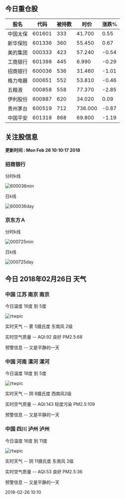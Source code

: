 
## 今日重仓股 

|股名|代码|被持数|时价|涨跌%|
|---|---|---|---|---|
|中国太保|601601|333|41.700|0.55|
|新华保险|601336|360|55.450|0.67|
|美的集团|000333|423|57.240|-0.54|
|工商银行|601398|445|6.990|-0.29|
|招商银行|600036|536|31.460|-1.01|
|格力电器|000651|552|53.810|-0.46|
|五粮液|000858|558|77.370|-2.85|
|伊利股份|600887|620|34.020|0.09|
|贵州茅台|600519|712|736.000|-0.87|
|中国平安|601318|868|69.800|-1.19|

## 关注股信息
**更新时间 : Mon Feb 26 10:10:17 2018**
### 招商银行 
分时k线

![600036min](http://image.sinajs.cn/newchart/min/n/sh600036.gif)

日k线

![600036day](http://image.sinajs.cn/newchart/daily/n/sh600036.gif)

### 京东方Ａ 
分时k线

![000725min](http://image.sinajs.cn/newchart/min/n/sz000725.gif)

日k线

![000725day](http://image.sinajs.cn/newchart/daily/n/sz000725.gif)
## 今日 2018年02月26日 天气
### 中国 江苏 南京 南京

今日温度 16度 到 5度

![rtwpic](http://app1.showapi.com/weather/icon/day/18.png)

实时天气 -- 雾 5摄氏度 东南风 2级

实时空气质量 -- AQI:92 良好 PM2.5:68

预警信息 -- 又是平静的一天
    
### 中国 河南 漯河 漯河

今日温度 18度 到 5度

![rtwpic](http://app1.showapi.com/weather/icon/day/02.png)

实时天气 -- 阴 8摄氏度 西南风2级

实时空气质量 -- AQI:143 轻度污染 PM2.5:109

预警信息 -- 又是平静的一天
    
### 中国 四川 泸州 泸州

今日温度 16度 到 11度

![rtwpic](http://app1.showapi.com/weather/icon/day/02.png)

实时天气 -- 阴 11摄氏度 东南风 2级

实时空气质量 -- AQI:53 良好 PM2.5:36

预警信息 -- 又是平静的一天
    
2018-02-26 10:10